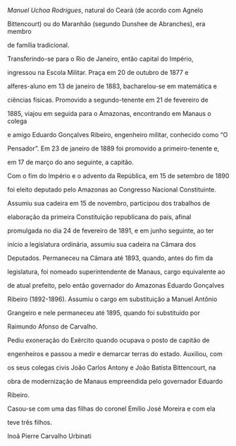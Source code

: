

*Manuel Uchoa Rodrigues*, natural do Ceará (de acordo com Agnelo

Bittencourt) ou do Maranhão (segundo Dunshee de Abranches), era membro

de família tradicional.



Transferindo-se para o Rio de Janeiro, então capital do Império,

ingressou na Escola Militar. Praça em 20 de outubro de 1877 e

alferes-aluno em 13 de janeiro de 1883, bacharelou-se em matemática e

ciências físicas. Promovido a segundo-tenente em 21 de fevereiro de

1885, viajou em seguida para o Amazonas, encontrando em Manaus o colega

e amigo Eduardo Gonçalves Ribeiro, engenheiro militar, conhecido como “O

Pensador”. Em 23 de janeiro de 1889 foi promovido a primeiro-tenente e,

em 17 de março do ano seguinte, a capitão.



Com o fim do Império e o advento da República, em 15 de setembro de 1890

foi eleito deputado pelo Amazonas ao Congresso Nacional Constituinte.

Assumiu sua cadeira em 15 de novembro, participou dos trabalhos de

elaboração da primeira Constituição republicana do país, afinal

promulgada no dia 24 de fevereiro de 1891, e em junho seguinte, ao ter

início a legislatura ordinária, assumiu sua cadeira na Câmara dos

Deputados. Permaneceu na Câmara até 1893, quando, antes do fim da

legislatura, foi nomeado superintendente de Manaus, cargo equivalente ao

de atual prefeito, pelo então governador do Amazonas Eduardo Gonçalves

Ribeiro (1892-1896). Assumiu o cargo em substituição a Manuel Antônio

Grangeiro e nele permaneceu até 1895, quando foi substituído por

Raimundo Afonso de Carvalho.



Pediu exoneração do Exército quando ocupava o posto de capitão de

engenheiros e passou a medir e demarcar terras do estado. Auxiliou, com

os seus colegas civis João Carlos Antony e João Batista Bittencourt, na

obra de modernização de Manaus empreendida pelo governador Eduardo

Ribeiro.



Casou-se com uma das filhas do coronel Emílio José Moreira e com ela

teve três filhos.



Inoã Pierre Carvalho Urbinati



